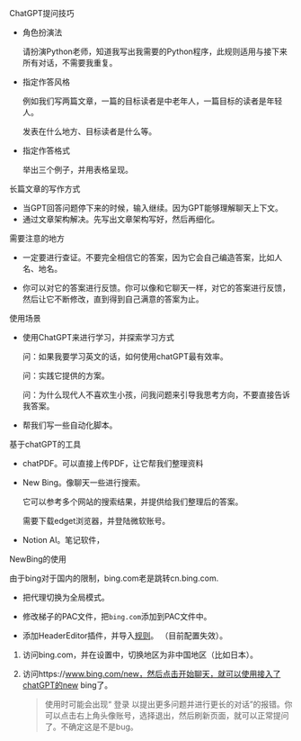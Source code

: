 

ChatGPT提问技巧

- 角色扮演法

  请扮演Python老师，知道我写出我需要的Python程序，此规则适用与接下来所有对话，不需要我重复。

- 指定作答风格

  例如我们写两篇文章，一篇的目标读者是中老年人，一篇目标的读者是年轻人。

  发表在什么地方、目标读者是什么等。

- 指定作答格式

  举出三个例子，并用表格呈现。

长篇文章的写作方式

- 当GPT回答问题停下来的时候，输入继续。因为GPT能够理解聊天上下文。
- 通过文章架构解决。先写出文章架构写好，然后再细化。

需要注意的地方

- 一定要进行查证。不要完全相信它的答案，因为它会自己编造答案，比如人名、地名。

- 你可以对它的答案进行反馈。你可以像和它聊天一样，对它的答案进行反馈，然后让它不断修改，直到得到自己满意的答案为止。

使用场景

- 使用ChatGPT来进行学习，并探索学习方式

  问：如果我要学习英文的话，如何使用chatGPT最有效率。

  问：实践它提供的方案。

  问：为什么现代人不喜欢生小孩，问我问题来引导我思考方向，不要直接告诉我答案。

- 帮我们写一些自动化脚本。

基于chatGPT的工具

- chatPDF。可以直接上传PDF，让它帮我们整理资料

- New Bing。像聊天一些进行搜索。

  它可以参考多个网站的搜索结果，并提供给我们整理后的答案。

  需要下载edget浏览器，并登陆微软账号。

- Notion AI。笔记软件，

NewBing的使用

由于bing对于国内的限制，bing.com老是跳转cn.bing.com.

- 把代理切换为全局模式。

- 修改梯子的PAC文件，把`bing.com`添加到PAC文件中。

- 添加HeaderEditor插件，并导入[规则](https://gist.githubusercontent.com/yuhangch/9abc4220af46a1f4a7fc97393e2f040e/raw/89c889b0e7a80446c931823edd612630fd62d165/header-editor-config.json)。 （目前配置失效）。

  

1. 访问bing.com，并在设置中，切换地区为非中国地区（比如日本）。

2. 访问https://www.bing.com/new，然后点击开始聊天，就可以使用接入了chatGPT的new bing了。

   > 使用时可能会出现“ 登录 以提出更多问题并进行更长的对话”的报错。你可以点击右上角头像账号，选择退出，然后刷新页面，就可以正常提问了。不确定这是不是bug。
